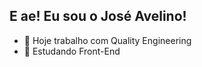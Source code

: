 ## E ae! Eu sou o José Avelino!

- 👋 Hoje trabalho com Quality Engineering
- 👀 Estudando Front-End

<!---
Avelot/Avelot is a ✨ special ✨ repository because its `README.md` (this file) appears on your GitHub profile.
You can click the Preview link to take a look at your changes.
--->
